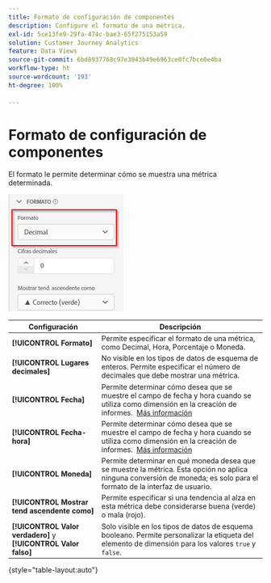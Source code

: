 ```yaml
---
title: Formato de configuración de componentes
description: Configure el formato de una métrica.
exl-id: 5ce13fe9-29fa-474c-bae3-65f275153a59
solution: Customer Journey Analytics
feature: Data Views
source-git-commit: 6bd8937768c97e3043b49e6963ce0fc7bce0e4ba
workflow-type: ht
source-wordcount: '193'
ht-degree: 100%

---
```


# Formato de configuración de componentes

El formato le permite determinar cómo se muestra una métrica determinada.

![Configuración de formato](../assets/format-settings.png)

| Configuración | Descripción |
| --- | --- |
| **[!UICONTROL Formato]** | Permite especificar el formato de una métrica, como Decimal, Hora, Porcentaje o Moneda. |
| **[!UICONTROL Lugares decimales]** | No visible en los tipos de datos de esquema de enteros. Permite especificar el número de decimales que debe mostrar una métrica. |
| **[!UICONTROL Fecha]** | Permite determinar cómo desea que se muestre el campo de fecha y hora cuando se utiliza como dimensión en la creación de informes.  [Más información](https://experienceleague.adobe.com/docs/analytics-platform/using/cja-dataviews/data-views-usecases.html?lang=es#date) |
| **[!UICONTROL Fecha-hora]** | Permite determinar cómo desea que se muestre el campo de fecha y hora cuando se utiliza como dimensión en la creación de informes.  [Más información](https://experienceleague.adobe.com/docs/analytics-platform/using/cja-dataviews/data-views-usecases.html?lang=es#date) |
| **[!UICONTROL Moneda]** | Permite determinar en qué moneda desea que se muestre la métrica. Esta opción no aplica ninguna conversión de moneda; es solo para el formato de la interfaz de usuario. |
| **[!UICONTROL Mostrar tend ascendente como]** | Permite especificar si una tendencia al alza en esta métrica debe considerarse buena (verde) o mala (rojo). |
| **[!UICONTROL Valor verdadero]** y **[!UICONTROL Valor falso]** | Solo visible en los tipos de datos de esquema booleano. Permite personalizar la etiqueta del elemento de dimensión para los valores `true` y `false`. |

{style=&quot;table-layout:auto&quot;}
